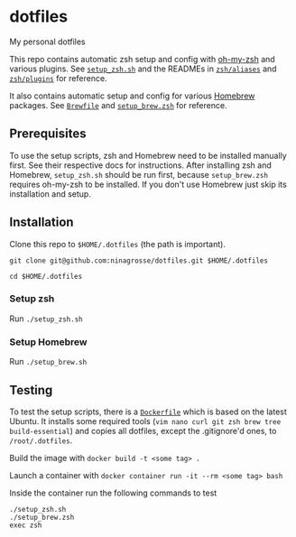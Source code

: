 # dotfiles
My personal dotfiles

This repo contains automatic zsh setup and config with [oh-my-zsh](https://github.com/ohmyzsh/ohmyzsh) and various plugins. See [`setup_zsh.sh`](setup_zsh.sh) and the READMEs in [`zsh/aliases`](zsh/aliases/) and [`zsh/plugins`](zsh/plugins/) for reference.

It also contains automatic setup and config for various [Homebrew](https://brew.sh/) packages. See [`Brewfile`](Brewfile) and [`setup_brew.zsh`](setup_brew.zsh) for reference.

## Prerequisites
To use the setup scripts, zsh and Homebrew need to be installed manually first. See their respective docs for instructions. After installing zsh and Homebrew, `setup_zsh.sh` should be run first, because `setup_brew.zsh` requires oh-my-zsh to be installed. If you don't use Homebrew just skip its installation and setup.

## Installation
Clone this repo to `$HOME/.dotfiles` (the path is important).
```shell
git clone git@github.com:ninagrosse/dotfiles.git $HOME/.dotfiles

cd $HOME/.dotfiles
```

### Setup zsh
Run `./setup_zsh.sh`

### Setup Homebrew
Run `./setup_brew.sh`

## Testing
To test the setup scripts, there is a [`Dockerfile`](Dockerfile) which is based on the latest Ubuntu. It installs some required tools (`vim nano curl git zsh brew tree build-essential`) and copies all dotfiles, except the .gitignore'd ones, to `/root/.dotfiles`.

Build the image with `docker build -t <some tag> .`

Launch a container with `docker container run -it --rm <some tag> bash`

Inside the container run the following commands to test

```shell
./setup_zsh.sh
./setup_brew.zsh
exec zsh
```
